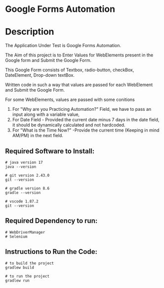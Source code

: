 # Google Forms Automation

# Description
The Application Under Test is Google Forms Automation.

The Aim of this project is to Enter Values for WebElements present in the Google form and Submit the Google Form.

This Google Form consists of Textbox, radio-button, checkBox, DateElement, Drop-down textBox.

Written code in such a way that values are passed for each WebElement and  Submit the Google Form.

For some WebElements, values are passed with some conitions
1. For "Why are you Practicing Automation?" Field, we have to pass an input along with a variable value,
2. For Date Field - Provided the current date minus 7 days in the date field, it should be dynamically calculated and not hardcoded.
3. For "What is the Time Now?" -Provide the current time (Keeping in mind AM/PM) in the next field.

## Required Software to Install:
```
# java version 17
java --version
```
```
# git version 2.43.0
git --version
```
```
# gradle version 8.6
gradle --version
```

```
# vscode 1.87.2
git --version
```
## Required Dependency to run:
```
# WebDriverManager
# Selenium
```
## Instructions to Run the Code:
```
# to build the project
gradlew build
```

```
# to run the project
gradlew run
```